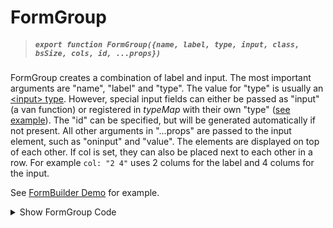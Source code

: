 # FormGroup

> ##### `export function FormGroup({name, label, type, input, class, bsSize, cols, id, ...props})`

FormGroup creates a combination of label and input.
The most important arguments are "name", "label" and "type".
The value for "type" is usually an [\<input\> type](https://developer.mozilla.org/en-US/docs/Web/HTML/Element/input#input_types). However, special input fields can either be passed as "input" (a van function) or registered in *typeMap* with their own "type" ([see example](#align-demo)).
The "id" can be specified, but will be generated automatically if not present.
All other arguments in "...props" are passed to the input element, such as "oninput" and "value".
The elements are displayed on top of each other.
If col is set, they can also be placed next to each other in a row. For example `col: "2 4"` uses 2 colums for the label and 4 colums for the input.



See [FormBuilder Demo](#formbuilder) for example.

<details>
  <summary>Show FormGroup Code</summary>

## FormGroup Code

```javascript
export function FormGroup({name, label, class: clas, bsSize, cols, id, ...props}) {
    const cl = () => {
        let res = '';
        if(van.val(clas)) res += ' ' + van.val(clas);
        return res;
    }
    let g_id = id ?? Math.random().toString(36).substring(2, 9);
    let i_id = 'i_' + g_id;
    let domInput = input ?? typeMap.get(props.type) ?? Input;

    if(cols) {
        let [col_l, col_r] = cols.split(' ');
        return [
            FormLabel({bsSize, col: col_l, for: i_id}, label),
            div({
                class: () => {
                    let res = col_r ? `col-${col_r}` : 'col';
                    if(['checkbox','radio','switch'].includes(props.type)) res += ' pt-2';
                    return res;
                }},
                domInput({bsSize, name, id: i_id, ...props})
            )
        ]
    }


    return div({class: cl, ...props},
        FormLabel({bsSize, for: i_id}, label),
        domInput({bsSize, name, id: i_id, ...props})
    );
}
```

</details>

